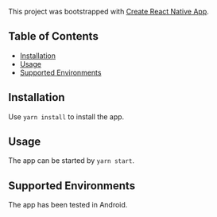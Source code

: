 This project was bootstrapped with [Create React Native App](https://github.com/react-community/create-react-native-app).

## Table of Contents

* [Installation](#installation)
* [Usage](#usage)
* [Supported Environments](#supported-environments)

## Installation

Use `yarn install` to install the app.

## Usage

The app can be started by `yarn start`.

## Supported Environments

The app has been tested in Android.

